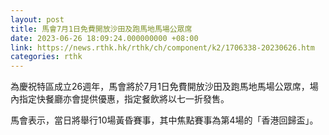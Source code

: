 ```yaml
---
layout: post
title: 馬會7月1日免費開放沙田及跑馬地馬場公眾席
date: 2023-06-26 18:09:24.000000000 +08:00
link: https://news.rthk.hk/rthk/ch/component/k2/1706338-20230626.htm
categories: rthk
---
```


為慶祝特區成立26週年，馬會將於7月1日免費開放沙田及跑馬地馬場公眾席，場內指定快餐廳亦會提供優惠，指定餐飲將以七一折發售。

馬會表示，當日將舉行10場黃昏賽事，其中焦點賽事為第4場的「香港回歸盃」。

